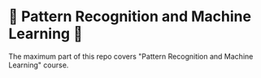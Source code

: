 # 📖 Pattern Recognition and Machine Learning 🦾

The maximum part of this repo covers "Pattern Recognition and Machine Learning" course.
